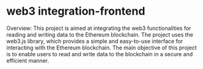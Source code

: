# web3 integration-frontend
Overview:
This project is aimed at integrating the web3 functionalities for reading and writing data to the Ethereum blockchain. The project uses the web3.js library, which provides a simple and easy-to-use interface for interacting with the Ethereum blockchain. The main objective of this project is to enable users to read and write data to the blockchain in a secure and efficient manner.

